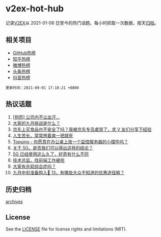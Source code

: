 # v2ex-hot-hub

 记录[V2EX](https://www.v2ex.com/)从 2021-01-06 日至今的热门话题。每小时抓取一次数据，按天[归档](archives)。
 
 ## 相关项目

- [GitHub热榜](https://github.com/lonnyzhang423/github-hot-hub)
- [知乎热榜](https://github.com/lonnyzhang423/zhihu-hot-hub)
- [微博热榜](https://github.com/lonnyzhang423/weibo-hot-hub)
- [头条热榜](https://github.com/lonnyzhang423/toutiao-hot-hub)
- [抖音热榜](https://github.com/lonnyzhang423/douyin-hot-hub)


 `更新时间：2021-09-01 17:10:21 +0800`

## 热议话题

1. [[抱怨] 公司内不让出汗...](https://www.v2ex.com/t/799179)
1. [大家的九月挑战是什么？](https://www.v2ex.com/t/799180)
1. [京东上买食品也不安全了吗？我被京东专员虐哭了，求 V 友们分享下经验](https://www.v2ex.com/t/799182)
1. [人生苦长，常常想着爽一把就死](https://www.v2ex.com/t/799089)
1. [Topuino - 你愿意在办公桌上放一个监控服务器的小摆件吗？](https://www.v2ex.com/t/799177)
1. [关于 5G，是否我们可以得出这样的结论？](https://www.v2ex.com/t/799136)
1. [5G 已经使用这么久了，好奇有什么不同](https://www.v2ex.com/t/799240)
1. [技术总监，找前端工作被拒](https://www.v2ex.com/t/799164)
1. [大家有杀软综合症吗？](https://www.v2ex.com/t/799134)
1. [九月中旬准备购入🍎 13，有哪些大众不知道的优惠途径嘛？](https://www.v2ex.com/t/799103)

## 历史归档

[archives](archives)

## License

See the [LICENSE](LICENSE) file for license rights and limitations (MIT).
